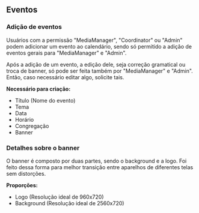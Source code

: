 ## Eventos

### Adição de eventos
Usuários com a permissão "MediaManager", "Coordinator" ou "Admin" podem adicionar um evento ao calendário, sendo só permitido a adição de eventos gerais para "MediaManager" e "Admin".

Após a adição de um evento, a edição dele, seja correção gramatical ou troca de banner, só pode ser feita também por "MediaManager" e "Admin". Então, caso necessário editar algo, solicite tais.

**Necessário para criação:**
- Título (Nome do evento)
- Tema
- Data
- Horário
- Congregação
- Banner

### Detalhes sobre o banner
O banner é composto por duas partes, sendo o background e a logo. Foi feito dessa forma para melhor transição entre aparelhos de diferentes telas sem distorções.

**Proporções:**
- Logo (Resolução ideal de 960x720)
- Background (Resolução ideal de 2560x720)